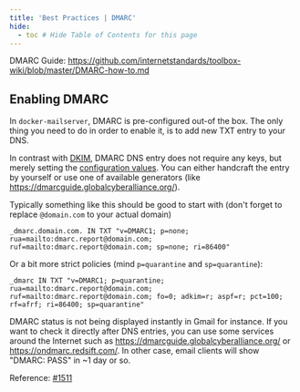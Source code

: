 ```yaml
---
title: 'Best Practices | DMARC'
hide:
  - toc # Hide Table of Contents for this page
---
```


DMARC Guide: https://github.com/internetstandards/toolbox-wiki/blob/master/DMARC-how-to.md

## Enabling DMARC

In `docker-mailserver`, DMARC is pre-configured out-of the box. The only thing you need to do in order to enable it, is to add new TXT entry to your DNS.

In contrast with [DKIM][docs-dkim], DMARC DNS entry does not require any keys, but merely setting the [configuration values](https://github.com/internetstandards/toolbox-wiki/blob/master/DMARC-how-to.md#overview-of-dmarc-configuration-tags). You can either handcraft the entry by yourself or use one of available generators (like https://dmarcguide.globalcyberalliance.org/).

Typically something like this should be good to start with (don't forget to replace `@domain.com` to your actual domain)
```
_dmarc.domain.com. IN TXT "v=DMARC1; p=none; rua=mailto:dmarc.report@domain.com; ruf=mailto:dmarc.report@domain.com; sp=none; ri=86400"
```

Or a bit more strict policies (mind `p=quarantine` and `sp=quarantine`):
```
_dmarc IN TXT "v=DMARC1; p=quarantine; rua=mailto:dmarc.report@domain.com; ruf=mailto:dmarc.report@domain.com; fo=0; adkim=r; aspf=r; pct=100; rf=afrf; ri=86400; sp=quarantine"
```

DMARC status is not being displayed instantly in Gmail for instance. If you want to check it directly after DNS entries, you can use some services around the Internet such as https://dmarcguide.globalcyberalliance.org/ or https://ondmarc.redsift.com/. In other case, email clients will show "DMARC: PASS" in ~1 day or so.

Reference: [#1511][github-issue-1511]

[docs-dkim]: ./dkim.md
[github-issue-1511]: https://github.com/docker-mailserver/docker-mailserver/issues/1511
